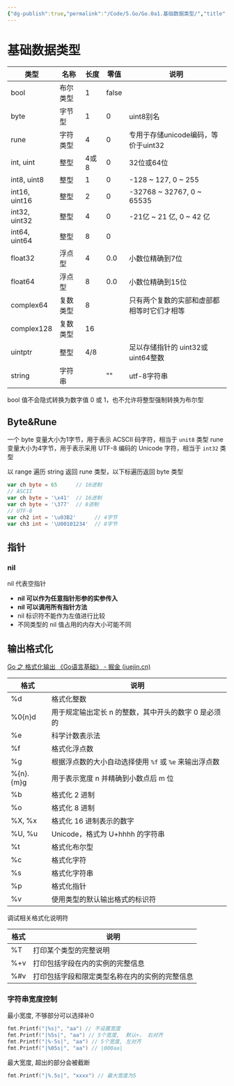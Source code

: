 ```yaml
---
{"dg-publish":true,"permalink":"/Code/5.Go/Go.0a1.基础数据类型/","title":"基础数据类型","noteIcon":""}
---
```



# 基础数据类型

| 类型          | 名称     | 长度 | 零值  | 说明                                       |
| ------------- | -------- | ---- | ----- | ------------------------------------------ |
| bool          | 布尔类型 | 1    | false |                                            |
| byte          | 字节型   | 1    | 0     | uint8别名                                  |
| rune          | 字符类型 | 4    | 0     | 专用于存储unicode编码，等价于uint32        |
| int, uint     | 整型     | 4或8 | 0     | 32位或64位                                 |
| int8, uint8   | 整型     | 1    | 0     | -128 ~ 127, 0 ~ 255                        |
| int16, uint16 | 整型     | 2    | 0     | -32768 ~ 32767, 0 ~ 65535                  |
| int32, uint32 | 整型     | 4    | 0     | -21亿 ~ 21 亿, 0 ~ 42 亿                   |
| int64, uint64 | 整型     | 8    | 0     |                                            |
| float32       | 浮点型   | 4    | 0.0   | 小数位精确到7位                            |
| float64       | 浮点型   | 8    | 0.0   | 小数位精确到15位                           |
| complex64     | 复数类型 | 8    |       | 只有两个复数的实部和虚部都相等时它们才相等 |
| complex128    | 复数类型 | 16   |       |                                            |
| uintptr       | 整型     | 4/8  |       | ⾜以存储指针的 uint32或 uint64整数         |
| string        | 字符串   |      | ""    | utf-8字符串                                |

bool 值不会隐式转换为数字值 0 或 1，也不允许将整型强制转换为布尔型

## Byte&Rune

一个 byte 变量大小为1字节，用于表示 ACSCII 码字符，相当于 `unit8` 类型
rune 变量大小为4字节，用于表示采用 UTF-8 编码的 Unicode 字符，相当于 `int32` 类型

以 range 遍历 string 返回 rune 类型，以下标遍历返回 byte 类型

```go
var ch byte = 65      // 10进制
// ASCII
var ch byte = '\x41'  // 16进制
var ch byte = '\377'  // 8进制
// UTF-8
var ch2 int = '\u03B2'      // 4字节
var ch3 int = '\U00101234'  // 8字节
```

## 指针

### nil

nil 代表空指针

- **nil 可以作为任意指针形参的实参传入**
- **nil 可以调用所有指针方法**
- nil 标识符不能作为左值进行比较
- 不同类型的 nil 值占用的内存大小可能不同

## 输出格式化

[Go 之 格式化输出 《Go语言基础》 - 掘金 (juejin.cn)](https://juejin.cn/post/7042636455239221256)

| 格式      | 说明                                                   |
| --------- | ------------------------------------------------------ |
| %d        | 格式化整数                                             |
| %0{n}d    | 用于规定输出定长 n 的整数，其中开头的数字 0 是必须的   |
| %e        | 科学计数表示法                                         |
| %f        | 格式化浮点数                                           |
| %g        | 根据浮点数的大小自动选择使用 `%f` 或 `%e` 来输出浮点数 |
| %{n}.{m}g | 用于表示宽度 n 并精确到小数点后 m 位                   |
| %b        | 格式化 2 进制                                          |
| %o        | 格式化 8 进制                                          |
| %X, %x    | 格式化 16 进制表示的数字                               |
| %U, %u    | Unicode，格式为 U+hhhh 的字符串                        |
| %t        | 格式化布尔型                                           |
| %c        | 格式化字符                                             |
| %s        | 格式化字符串                                           |
| %p        | 格式化指针                                             |
| %v        | 使用类型的默认输出格式的标识符                         |

调试相关格式化说明符

| 格式 | 说明                                           |
| ---- | ---------------------------------------------- |
| %T   | 打印某个类型的完整说明                         |
| %+v  | 打印包括字段在内的实例的完整信息                                   |
| %#v  | 打印包括字段和限定类型名称在内的实例的完整信息 |

### 字符串宽度控制

最小宽度, 不够部分可以选择补0
```go
fmt.Printf("|%s|", "aa") // 不设置宽度
fmt.Printf("|%5s|", "aa") // 5个宽度,  默认+， 右对齐
fmt.Printf("|%-5s|", "aa") // 5个宽度, 左对齐
fmt.Printf("|%05s|", "aa") // |000aa|
```

最大宽度, 超出的部分会被截断
```go
fmt.Printf("|%.5s|", "xxxx") // 最大宽度为5
```
